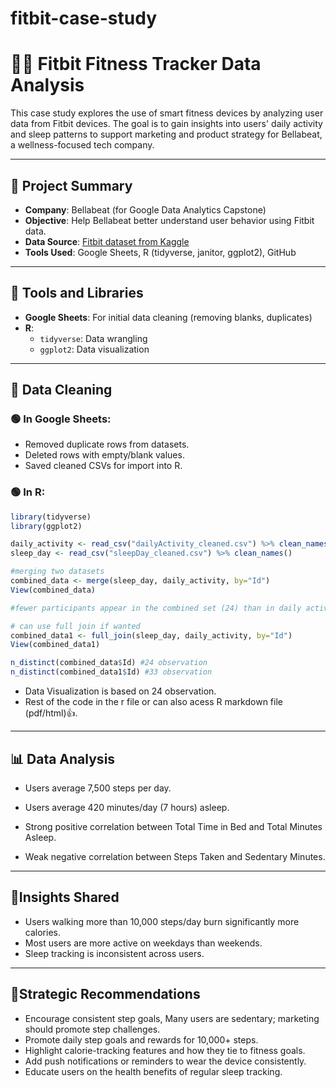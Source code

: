 # fitbit-case-study
# 🏃‍♀️ Fitbit Fitness Tracker Data Analysis

This case study explores the use of smart fitness devices by analyzing user data from Fitbit devices. The goal is to gain insights into users' daily activity and sleep patterns to support marketing and product strategy for Bellabeat, a wellness-focused tech company.

---

## 📌 Project Summary

- **Company**: Bellabeat (for Google Data Analytics Capstone)
- **Objective**: Help Bellabeat better understand user behavior using Fitbit data.
- **Data Source**: [Fitbit dataset from Kaggle](https://www.kaggle.com/arashnic/fitbit)
- **Tools Used**: Google Sheets, R (tidyverse, janitor, ggplot2), GitHub

---

## 🔧 Tools and Libraries

- **Google Sheets**: For initial data cleaning (removing blanks, duplicates)
- **R**: 
  - `tidyverse`: Data wrangling
  - `ggplot2`: Data visualization

---

## 🧹 Data Cleaning

### 🟢 In Google Sheets:
- Removed duplicate rows from datasets.
- Deleted rows with empty/blank values.
- Saved cleaned CSVs for import into R.

### 🟢 In R:
```r
library(tidyverse)
library(ggplot2)

daily_activity <- read_csv("dailyActivity_cleaned.csv") %>% clean_names()
sleep_day <- read_csv("sleepDay_cleaned.csv") %>% clean_names()
```
```r
#merging two datasets
combined_data <- merge(sleep_day, daily_activity, by="Id")
View(combined_data)

#fewer participants appear in the combined set (24) than in daily activity (33) an inner join was used by default

# can use full join if wanted
combined_data1 <- full_join(sleep_day, daily_activity, by="Id")
View(combined_data1)

n_distinct(combined_data$Id) #24 observation 
n_distinct(combined_data1$Id) #33 observation
```
- Data Visualization is based on 24 observation.
- Rest of the code in the r file or can also acess R markdown file (pdf/html)👍.
---

## 📊 Data Analysis 

- Users average 7,500 steps per day.

- Users average 420 minutes/day (7 hours) asleep.

- Strong positive correlation between Total Time in Bed and Total Minutes Asleep.

- Weak negative correlation between Steps Taken and Sedentary Minutes.

---

## 👀Insights Shared

- Users walking more than 10,000 steps/day burn significantly more calories.
- Most users are more active on weekdays than weekends.
- Sleep tracking is inconsistent across users.

---

## 🎯Strategic Recommendations 

- Encourage consistent step goals, Many users are sedentary; marketing should promote step challenges.
- Promote daily step goals and rewards for 10,000+ steps.
- Highlight calorie-tracking features and how they tie to fitness goals.
- Add push notifications or reminders to wear the device consistently.
- Educate users on the health benefits of regular sleep tracking.


